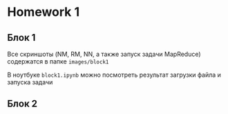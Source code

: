 # Homework 1
## Блок 1
Все скриншоты (NM, RM, NN, а также запуск задачи MapReduce) содержатся в папке `images/block1`

В ноутбуке `block1.ipynb` можно посмотреть результат загрузки файла и запуска задачи 

## Блок 2